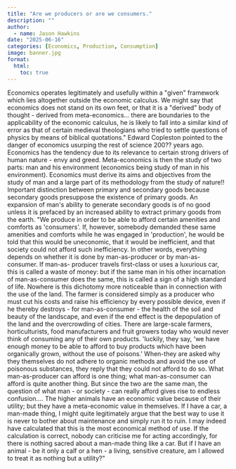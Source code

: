 ```yaml
---
title: "Are we producers or are we consumers."
description: ""
author:
  - name: Jason Hawkins
date: "2025-06-16"
categories: [Economics, Production, Consumption]
image: banner.jpg
format: 
  html:
    toc: true
---
```


Economics operates legitimately and usefully within a "given" framework which lies altogether outside the economic calculus. We might say that economics does not stand on its own feet, or that it is a "derived" body of thought - derived from meta-economics... there are boundaries to the applicability of the economic calculus, he is likely to fall into a similar kind of error as that of certain medieval theologians who tried to settle questions of physics by means of biblical quotations." Edward Copleston pointed to the danger of economics usurping the rest of science 200?? years ago. Economics has the tendency due to its relevance to certain strong drivers of human nature - envy and greed. Meta-economics is then the study of two parts: man and his environment (economics being study of man in his environment). Economics must derive its aims and objectives from the study of man and a large part of its methodology from the study of nature!! Important distinction between primary and secondary goods because secondary goods presuppose the existence of primary goods. An expansion of man's ability to generate secondary goods is of no good unless it is prefaced by an increased ability to extract primary goods from the earth. "We produce in order to be able to afford certain amenities and comforts as 'consumers'. If, however, somebody demanded these same amenities and comforts while he was engaged in 'production', he would be told that this would be uneconomic, that it would be inefficient, and that society could not afford such inefficiency. In other words, everything depends on whether it is done by man-as-producer or by man-as-consumer. If man-as- producer travels first-class or uses a luxurious car, this is called a waste of money: but if the same man in his other incarnation of man-as-consumer does the same, this is called a sign of a high standard of life.   Nowhere is this dichotomy more noticeable than in connection with the use of the land. The farmer is considered simply as a producer who must cut his costs and raise his efficiency by every possible device, even if he thereby destroys - for man-as-consumer - the health of the soil and beauty of the landscape, and even if the end effect is the depopulation of the land and the overcrowding of cities. There are large-scale farmers, horticulturists, food manufacturers and fruit growers today who would never think of consuming any of their own products. 'luckily, they say, 'we have enough money to be able to afford to buy products which have been organically grown, without the use of poisons.' When-they are asked why they themselves do not adhere to organic methods and avoid the use of poisonous substances, they reply that they could not afford to do so. What man-as-producer can afford is one thing; what man-as-consumer can afford is quite another thing. But since the two are the same man, the question of what man - or society - can really afford gives rise to endless confusion.... The higher animals have an economic value because of their utility; but they have a meta-economic value in themselves. If I have a car, a man-made thing, I might quite legitimately argue that the best way to use it is never to bother about maintenance and simply run it to ruin. I may indeed have calculated that this is the most economical method of use. If the calculation is correct, nobody can criticise me for acting accordingly, for there is nothing sacred about a man-made thing like a car. But if I have an animal - be it only a calf or a hen - a living, sensitive creature, am I allowed to treat it as nothing but a utility?"

<!-- Sir Richard Stone (1913-91) some called the 'father of national income accounting' was leary of monetizing houehold labour when assessing it through the UN SNA reports. Thought it would be impossible to know how to do it because of lack of dat, and also social awkwardness of such a study. 70+ years on, there remains little theory that explains why homemakers should not be included in GDP. SNA developers have devised a different defence because although equivalent to work done by servants "by convention... only the wages of the domestic staff are treated as the value of output". Invoke common sense and isolation from the market, difficulty of making economical estimation of the value of these activities. Awkward logic of GDP going up if we looked after each others children (see other places). Despite this apparent inability to value home production, the home itself is included in GDP accounts. In the United States, such 'work' amounts to 6 per cent of GDP even though none of this work exists. It is simply payment of rents from the home owners to themselves as a measure of capital gains. Argument made is that there would be a distortion in international and inter-temporal comparisons of production and consumption if housing services were ignored in the GDP accounts. The example would be Switzerland (high rent rate) having a higher GDP than the US (high ownership rate) due to the difference in these rates. Rent seeking is also an issue - increasing the rent increases the value produced by real estate sector but what if the quality of rental services does not see a corresponding improvement? New York and London tenants as example know too well the impact of rising real estate markets but no change in quality for them as tenants. We will consider this topic further in Chapter 3 through our discussion of the thermodynamic basis of the economy.  -->